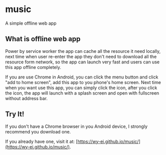 # music

A simple offline web app

## What is offline web app

Power by service worker the app can cache all the resource it need locally, next time when user re-enter the app they don't need to download all the resource form network, so the app can launch very fast and users can use this app offline completely.

If you are use Chrome in Android, you can click the menu button and click "add to home screen", add this app to you phone's home screen. Next time when you want use this app, you can simply click the icon, after you click the icon, the app will launch with a splash screen and open with fullscreen without address bar.

## Try It!

If you don't have a Chrome browser in you Android device, I strongly recommend you download one.

If you already have one, visit it at: [https://wy-ei.github.io/music/](https://wy-ei.github.io/music/).
